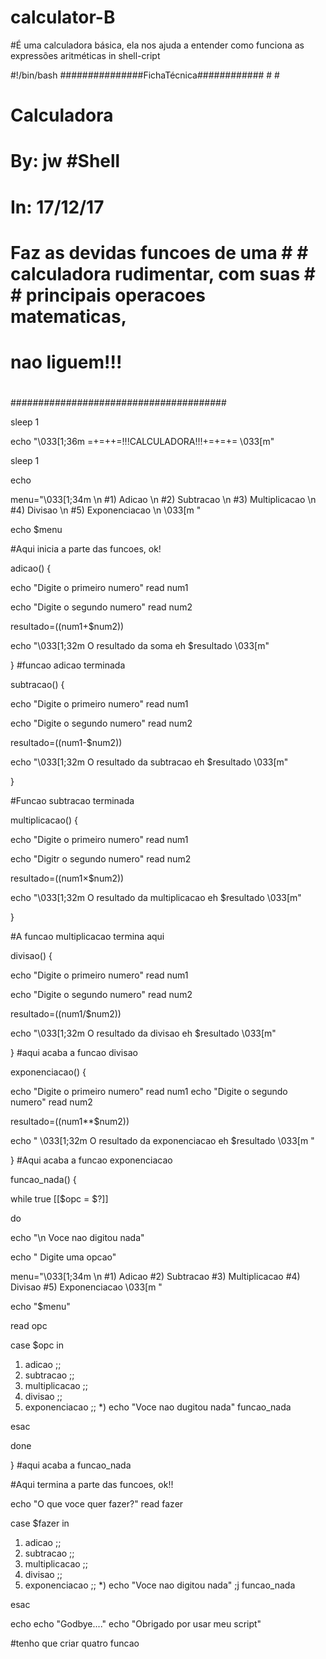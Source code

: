 # calculator-B
#É uma calculadora básica, ela nos ajuda a entender como funciona as expressões aritméticas in shell-cript

#!/bin/bash
###############FichaTécnica############ #                                     #
#                                     #
# Calculadora                         #
# By: jw #Shell                       #
# In: 17/12/17                        #
#                                     #
#                                     #
# Faz as devidas funcoes de uma       # # calculadora rudimentar, com suas    # # principais operacoes matematicas,   #
# nao liguem!!!                       #
#                                     #
#######################################

sleep 1

echo  "\033[1;36m =+=++=!!!CALCULADORA!!!+=+=+= \033[m"

sleep 1

echo

menu="\033[1;34m \n
 #1) Adicao \n
 #2) Subtracao \n
 #3) Multiplicacao  \n
 #4) Divisao \n
 #5) Exponenciacao \n
 \033[m "
 
echo  $menu


#Aqui inicia a parte das funcoes, ok!


adicao() {

echo "Digite o primeiro numero"
read num1

echo "Digite o segundo numero"
read num2

resultado=$(($num1+$num2))

echo  "\033[1;32m O resultado da soma eh $resultado \033[m"

} #funcao adicao terminada

subtracao() {

echo "Digite o primeiro numero"
read num1

echo "Digite o segundo numero"
read num2 

resultado=$(($num1-$num2))

echo  "\033[1;32m O resultado da subtracao eh $resultado \033[m"

}

#Funcao subtracao terminada

multiplicacao() {

echo "Digite o primeiro numero"
read num1

echo "Digitr o segundo numero"
read num2

resultado=$(($num1×$num2))

echo "\033[1;32m  O resultado da multiplicacao eh $resultado \033[m"

}

#A funcao multiplicacao termina aqui

divisao() {

echo "Digite o primeiro numero"
read num1

echo "Digite o segundo numero"
read num2

resultado=$(($num1/$num2))

echo  "\033[1;32m O resultado da divisao eh $resultado \033[m"

} #aqui acaba a funcao divisao

exponenciacao() {

echo "Digite o primeiro numero"
read num1
echo "Digite o segundo numero"
read num2

resultado=$(($num1**$num2))

echo  " \033[1;32m O resultado da exponenciacao eh $resultado \033[m "

} #Aqui acaba a funcao  exponenciacao


funcao_nada() {


while true [[$opc = $?]]

do

echo  "\n Voce  nao digitou nada"

echo " Digite uma opcao" 

menu="\033[1;34m \n
 #1) Adicao 
 #2) Subtracao 
 #3) Multiplicacao 
 #4) Divisao 
 #5) Exponenciacao
 \033[m "
 
echo "$menu"

read opc

case $opc in

1) adicao ;;
2) subtracao ;;
3) multiplicacao ;;
4) divisao ;;
5) exponenciacao ;;
*) echo "Voce nao dugitou nada" funcao_nada 

esac

done

} #aqui acaba a funcao_nada




#Aqui termina a parte das funcoes, ok!!




echo "O que voce quer fazer?"
read fazer

case $fazer in

1) adicao ;;
2) subtracao ;;
3) multiplicacao ;;
4) divisao ;;
5) exponenciacao ;;
*) echo "Voce nao digitou nada" ;j   funcao_nada 

esac

echo
echo "Godbye...."
echo "Obrigado por usar meu script"

#tenho que criar quatro funcao
